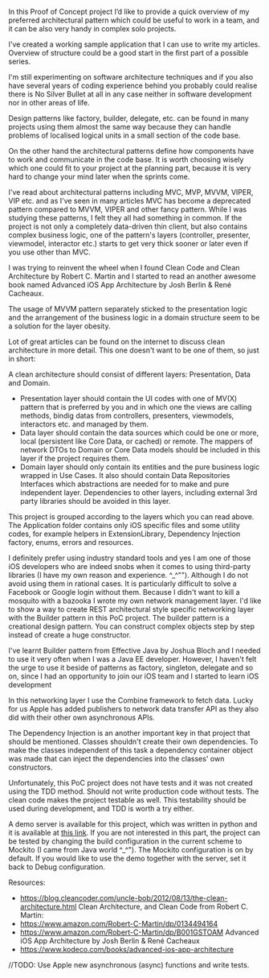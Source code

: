 In this Proof of Concept project I’d like to provide a quick overview of my preferred architectural pattern which could be useful to work in a team, and it can be also very handy in complex solo projects.

I've created a working sample application that I can use to write my articles. Overview of structure could be a good start in the first part of a possible series.

I'm still experimenting on software architecture techniques and if you also have several years of coding experience behind you probably could realise there is No Silver Bullet at all in any case neither in software development nor in other areas of life.

Design patterns like factory, builder, delegate, etc. can be found in many projects using them almost the same way because they can handle problems of localised logical units in a small section of the code base.

On the other hand the architectural patterns define how components have to work and communicate in the code base. It is worth choosing wisely which one could fit to your project at the planning part, because it is very hard to change your mind later when the sprints come.

I've read about architectural patterns including MVC, MVP, MVVM, VIPER, VIP etc. and as I've seen in many articles MVC has become a deprecated pattern compared to MVVM, VIPER and other fancy pattern. While I was studying these patterns, I felt they all had something in common. If the project is not only a completely data-driven thin client, but also contains complex business logic, one of the pattern's layers (controller, presenter, viewmodel, interactor etc.) starts to get very thick sooner or later even if you use other than MVC.

I was trying to reinvent the wheel when I found Clean Code and Clean Architecture by Robert C. Martin and I started to read an another awesome book named Advanced iOS App Architecture by Josh Berlin & René Cacheaux.

The usage of MVVM pattern separately sticked to the presentation logic and the arrangement of the business logic in a domain structure seem to be a solution for the layer obesity.

Lot of great articles can be found on the internet to discuss clean architecture in more detail. This one doesn't want to be one of them, so just in short:

A clean architecture should consist of different layers: Presentation, Data and Domain.
- Presentation layer should contain the UI codes with one of MV(X) pattern that is preferred by you and in which one the views are calling methods, bindig datas from controllers, presenters, viewmodels, interactors etc. and managed by them. 
- Data layer should contain the data sources which could be one or more, local (persistent like Core Data, or cached) or remote. The mappers of network DTOs to Domain or Core Data models should be included in this layer if the project requires them. 
- Domain layer should only contain its entities and the pure business logic wrapped in Use Cases. It also should contain Data Repositories Interfaces which abstractions are needed for to make and pure independent layer. Dependencies to other layers, including external 3rd party libraries should be avoided in this layer.

This project is grouped according to the layers which you can read above. The Application folder contains only iOS specific files and some utility codes, for example helpers in ExtensionLibrary, Dependency Injection factory, enums, errors and resources.

I definitely prefer using industry standard tools and yes I am one of those iOS developers who are indeed snobs when it comes to using third-party libraries (I have my own reason and experience. ^_^""). Although I do not avoid using them in rational cases. It is particularly difficult to solve a Facebook or Google login without them. Because I didn't want to kill a mosquito with a bazooka I wrote my own network management layer.
I'd like to show a way to create REST architectural style specific networking layer with the Builder pattern in this PoC project. The builder pattern is a creational design pattern. You can construct complex objects step by step instead of create a huge constructor.

I've learnt Builder pattern from Effective Java by Joshua Bloch and I needed to use it very often when I was a Java EE developer. However, I haven't felt the urge to use it beside of patterns as factory, singleton, delegate and so on, since I had an opportunity to join our iOS team and I started to learn iOS development 

In this networking layer I use the Combine framework to fetch data. Lucky for us Apple has added publishers to network data transfer API as they also did with their other own asynchronous APIs.

The Dependency Injection is an another important key in that project that should be mentioned. Classes shouldn't create their own dependencies. 
To make the classes independent of this task a dependency container object was made that can inject the dependencies into the classes' own constructors.

Unfortunately, this PoC project does not have tests and it was not created using the TDD method. Should not write production code without tests. The clean code makes the project testable as well. This testability should be used during development, and TDD is worth a try either.

A demo server is available for this project, which was written in python and it is available at [this link](https://github.com/losadrian/demoSmartHomeServer).
If you are not interested in this part, the project can be tested by changing the build configuration in the current scheme to Mockito (I came from Java world ^_^"). The Mockito configuration is on by default. If you would like to use the demo together with the server, set it back to Debug configuration.

Resources:
- https://blog.cleancoder.com/uncle-bob/2012/08/13/the-clean-architecture.html
Clean Architecture, and Clean Code from Robert C. Martin:
- https://www.amazon.com/Robert-C-Martin/dp/0134494164
- https://www.amazon.com/Robert-C-Martin/dp/B001GSTOAM
Advanced iOS App Architecture by Josh Berlin & René Cacheaux
- https://www.kodeco.com/books/advanced-ios-app-architecture


//TODO: Use Apple new asynchronous (async) functions and write tests.
